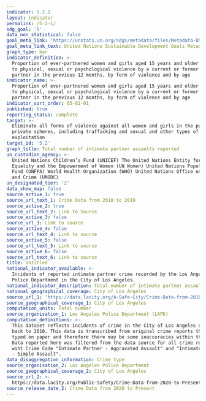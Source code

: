 ```yaml
---
indicator: 5.2.1
layout: indicator
permalink: /5-2-1/
sdg_goal: '5'
data_non_statistical: false
goal_meta_link: 'https://unstats.un.org/sdgs/metadata/files/Metadata-05-02-01.pdf'
goal_meta_link_text: United Nations Sustainable Development Goals Metadata (PDF 518 KB)
graph_type: bar
indicator_definition: >-
  Proportion of ever-partnered women and girls aged 15 years and older subjected
  to physical, sexual or psychological violence by a current or former intimate
  partner in the previous 12 months, by form of violence and by age
indicator_name: >-
  Proportion of ever-partnered women and girls aged 15 years and older subjected
  to physical, sexual or psychological violence by a current or former intimate
  partner in the previous 12 months, by form of violence and by age
indicator_sort_order: 05-02-01
published: true
reporting_status: complete
target: >-
  Eliminate all forms of violence against all women and girls in the public and
  private spheres, including trafficking and sexual and other types of
  exploitation
target_id: '5.2'
graph_title: Total number of intimate partner assaults reported
un_custodian_agency: >-
  United Nations Children’s Fund (UNICEF) The United Nations Entity for Gender
  Equality and the Empowerment of Women (UN Women) United Nations Population
  Fund (UNFPA) World Health Organization (WHO) United Nations Office on Drugs
  and Crime (UNODC)  
un_designated_tier: '2'
data_show_map: false
source_active_1: true
source_url_text_1: Crime Data from 2010 to 2019
source_active_2: true
source_url_text_2: Link to Source
source_active_3: false
source_url_3: Link to source
source_active_4: false
source_url_text_4: Link to source
source_active_5: false
source_url_text_5: Link to source
source_active_6: false
source_url_text_6: Link to source
title: Untitled
national_indicator_available: >-
  Incidents of reported intimate partner crime recorded by the Los Angeles
  Police Department in the City of Los Angeles.
national_indicator_description: Total number of intimate partner assaults reported
national_geographical_coverage: City of Los Angeles
source_url_1: 'https://data.lacity.org/A-Safe-City/Crime-Data-from-2010-to-Present/63jg-8b9z'
source_geographical_coverage_1: City of Los Angeles
computation_units: Total number
source_organisation_1: Los Angeles Police Department (LAPD)
computation_definitions: >-
  This dataset reflects incidents of crime in the City of Los Angeles dating
  back to 2010. This data is transcribed from original crime reports that are
  typed on paper and therefore there may be some inaccuracies within the data.
  Data reported here was filtered from the data source for all crime reports
  wiht Crime Code "Intimate Partner - Aggravated Assault" and "Intimate Partner
  - Simple Assault".
data_disaggregation_information: Crime type
source_organisation_2: Los Angeles Police Department
source_geographical_coverage_2: City of Los Angeles
source_url_2: >-
  https://data.lacity.org/Public-Safety/Crime-Data-from-2020-to-Present/2nrs-mtv8
source_release_date_2: Crime Data from 2020 to Present
---
```


